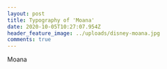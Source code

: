 ```yaml
---
layout: post
title: Typography of 'Moana'
date: 2020-10-05T10:27:07.954Z
header_feature_image: ../uploads/disney-moana.jpg
comments: true
---
```

Moana
